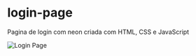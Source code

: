 # login-page

Pagina de login com neon criada com HTML, CSS e JavaScript

![Login Page](https://github.com/Lucasfs3/login-page/assets/139604404/459874ef-46fd-47ab-8be3-aa26eec8966d)



